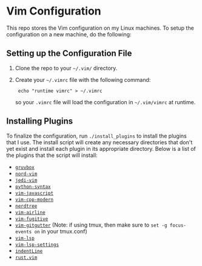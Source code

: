 # Vim Configuration

This repo stores the Vim configuration on my Linux machines. To setup the configuration on a
new machine, do the following:

## Setting up the Configuration File

1. Clone the repo to your `~/.vim/` directory.
2. Create your `~/.vimrc` file with the following command:

        echo "runtime vimrc" > ~/.vimrc

   so your `.vimrc` file will load the configuration in `~/.vim/vimrc` at runtime.

## Installing Plugins

To finalize the configuration, run `./install_plugins` to install the plugins that I use.
The install script will create any necessary directories that don't yet exist and install
each plugin in its appropriate directory. Below is a list of the plugins that the script
will install:

* [`gruvbox`](https://github.com/morhetz/gruvbox)
* [`nord-vim`](https://github.com/arcticicestudio/nord-vim)
* [`jedi-vim`](https://github.com/davidhalter/jedi-vim)
* [`python-syntax`](https://github.com/vim-python/python-syntax)
* [`vim-javascript`](https://github.com/pangloss/vim-javascript)
* [`vim-cpp-modern`](https://github.com/bfrg/vim-cpp-modern)
* [`nerdtree`](https://github.com/preservim/nerdtree)
* [`vim-airline`](https://github.com/vim-airline/vim-airline)
* [`vim-fugitive`](https://github.com/tpope/vim-fugitive)
* [`vim-gitgutter`](https://github.com/airblade/vim-gitgutter) (Note: if using
  tmux, then make sure to `set -g focus-events on` in your tmux.conf)
* [`vim-lsp`](https://github.com/prabirshrestha/vim-lsp)
* [`vim-lsp-settings`](https://github.com/mattn/vim-lsp-settings)
* [`indentLine`](https://github.com/Yggdroot/indentLine)
* [`rust.vim`](https://github.com/rust-lang/rust.vim)
